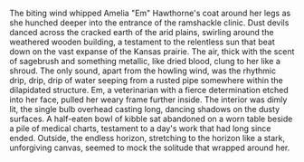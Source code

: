 The biting wind whipped Amelia "Em" Hawthorne's coat around her legs as she hunched deeper into the entrance of the ramshackle clinic.  Dust devils danced across the cracked earth of the arid plains, swirling around the weathered wooden building, a testament to the relentless sun that beat down on the vast expanse of the Kansas prairie.  The air, thick with the scent of sagebrush and something metallic, like dried blood, clung to her like a shroud.  The only sound, apart from the howling wind, was the rhythmic drip, drip, drip of water seeping from a rusted pipe somewhere within the dilapidated structure.  Em, a veterinarian with a fierce determination etched into her face, pulled her weary frame further inside.  The interior was dimly lit, the single bulb overhead casting long, dancing shadows on the dusty surfaces.  A half-eaten bowl of kibble sat abandoned on a worn table beside a pile of medical charts, testament to a day's work that had long since ended.  Outside, the endless horizon, stretching to the horizon like a stark, unforgiving canvas, seemed to mock the solitude that wrapped around her.
